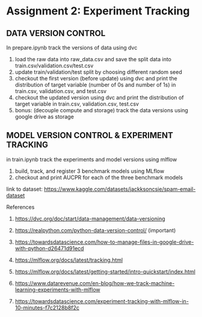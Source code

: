 # Assignment 2: Experiment Tracking 

## DATA VERSION CONTROL

In prepare.ipynb track the versions of data using dvc
1. load the raw data into raw_data.csv and save the split data into train.csv/validation.csv/test.csv
2. update train/validation/test split by choosing different random seed
3. checkout the first version (before update) using dvc and print the distribution of target variable (number of 0s and number of 1s) in train.csv, validation.csv, and test.csv
4. checkout the updated version using dvc and print the distribution of target variable in train.csv, validation.csv, test.csv
5. bonus: (decouple compute and storage) track the data versions using google drive as storage

## MODEL VERSION CONTROL & EXPERIMENT TRACKING

in train.ipynb track the experiments and model versions using mlflow
1. build, track, and register 3 benchmark models using MLflow
2. checkout and print AUCPR for each of the three benchmark models

link to dataset: https://www.kaggle.com/datasets/jackksoncsie/spam-email-dataset

References
1. https://dvc.org/doc/start/data-management/data-versioning
2. https://realpython.com/python-data-version-control/	(important)
3. https://towardsdatascience.com/how-to-manage-files-in-google-drive-with-python-d26471d91ecd

1. https://mlflow.org/docs/latest/tracking.html
2. https://mlflow.org/docs/latest/getting-started/intro-quickstart/index.html
3. https://www.datarevenue.com/en-blog/how-we-track-machine-learning-experiments-with-mlflow
4. https://towardsdatascience.com/experiment-tracking-with-mlflow-in-10-minutes-f7c2128b8f2c

